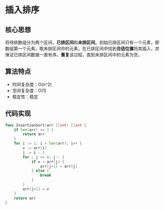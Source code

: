 # 插入排序

## 核心思想

将待排数组分为两个区间，**已排区间**和**未排区间**。初始已排区间只有一个元素，即数组第一个元素。取未排区间中的元素，在已排区间中找到**合适位置**将其插入，并保证已排区间数据一直有序。**重复**该过程，直到未排区间中的元素为空。

## 算法特点

- 时间复杂度：O(n^2)
- 空间复杂度：O(1)
- 稳定性：稳定

## 代码实现

```go
func InsertionSort(arr []int) []int {
	if len(arr) == 1 {
		return arr
	}
	for i := 1; i < len(arr); i++ {
		v := arr[i]
		j := i - 1
		for ; j >= 0; j-- {
			if v < arr[j] {
				arr[j+1] = arr[j]
			} else {
				break
			}
		}
		arr[j+1] = v
	}
	return arr
}
```